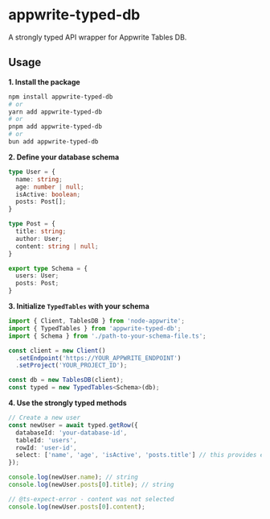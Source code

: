 # appwrite-typed-db

A strongly typed API wrapper for Appwrite Tables DB.

## Usage

**1. Install the package**

```bash
npm install appwrite-typed-db
# or
yarn add appwrite-typed-db
# or
pnpm add appwrite-typed-db
# or
bun add appwrite-typed-db
```

**2. Define your database schema**

```typescript
type User = {
  name: string;
  age: number | null;
  isActive: boolean;
  posts: Post[];
}

type Post = {
  title: string;
  author: User;
  content: string | null;
}

export type Schema = {
  users: User;
  posts: Post;
}
```

**3. Initialize `TypedTables` with your schema**

```typescript
import { Client, TablesDB } from 'node-appwrite';
import { TypedTables } from 'appwrite-typed-db';
import { Schema } from './path-to-your-schema-file.ts';

const client = new Client()
  .setEndpoint('https://YOUR_APPWRITE_ENDPOINT')
  .setProject('YOUR_PROJECT_ID');

const db = new TablesDB(client);
const typed = new TypedTables<Schema>(db);
```

**4. Use the strongly typed methods**

```typescript
// Create a new user
const newUser = await typed.getRow({
  databaseId: 'your-database-id',
  tableId: 'users',
  rowId: 'user-id',
  select: ['name', 'age', 'isActive', 'posts.title'] // this provides editor hints and replaces Query.select()
});

console.log(newUser.name); // string
console.log(newUser.posts[0].title); // string

// @ts-expect-error - content was not selected
console.log(newUser.posts[0].content);
```